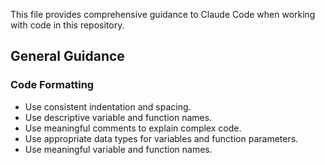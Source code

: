 This file provides comprehensive guidance to Claude Code when working with code in this repository.

## General Guidance

### Code Formatting

- Use consistent indentation and spacing.
- Use descriptive variable and function names.
- Use meaningful comments to explain complex code.
- Use appropriate data types for variables and function parameters.
- Use meaningful variable and function names.